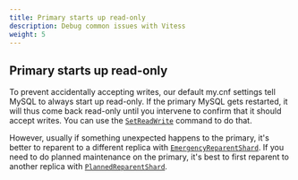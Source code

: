 ```yaml
---
title: Primary starts up read-only
description: Debug common issues with Vitess
weight: 5
---
```


## Primary starts up read-only

To prevent accidentally accepting writes, our default my.cnf settings tell MySQL to always start up read-only. If the primary MySQL gets restarted, it will thus come back read-only until you intervene to confirm that it should accept writes. You can use the [`SetReadWrite`](../../reference/programs/vtctl/#setreadwrite) command to do that.

However, usually if something unexpected happens to the primary, it's better to reparent to a different replica with [`EmergencyReparentShard`](../../reference/programs/vtctl/#emergencyreparentshard). If you need to do planned maintenance on the primary, it's best to first reparent to another replica with [`PlannedReparentShard`](../../reference/programs/vtctl/#plannedreparentshard).

